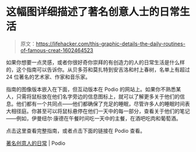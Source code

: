 # 这幅图详细描述了著名创意人士的日常生活

> 原文：<https://lifehacker.com/this-graphic-details-the-daily-routines-of-famous-creat-1602464523>

如果你想要一点灵感，或者你很好奇你崇拜的有创造力的人的日常生活是什么样的，这个指南可以告诉你。从贝多芬和莫扎特到安吉洛和村上春树，名单上有超过 24 位著名的艺术家、作家和音乐家。



指南的图像版本嵌入在下面，但互动版本在 Podio 的网站上。如果你不熟悉某人，只需将鼠标放在他们名字旁边的信息图标上，就可以了解更多关于他们的信息。他们都有一个共同点——他们都确保了充足的睡眠，尽管许多人的睡眠时间表大相径庭。你甚至可以将鼠标悬停在他们一天中的每一部分，查看关于他们的笔记——例如，伊曼纽尔·康德在午餐时间吃一天中的主餐，在酒吧吃肉和葡萄酒。

点击这里查看完整指南，或者点击下面的链接在 Podio 查看。

[著名创意人的日常](https://podio.com/site/creative-routines) | Podio
